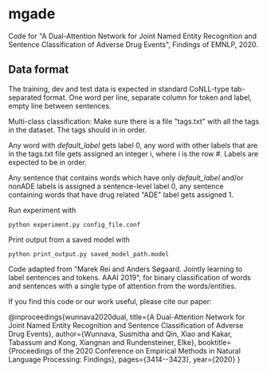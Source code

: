 # mgade
Code for "A Dual-Attention Network for Joint Named Entity Recognition and Sentence Classification of Adverse Drug Events", Findings of EMNLP, 2020.

Data format
-------------------------
The training, dev and test data is expected in standard CoNLL-type tab-separated format. One word per line, separate column for token and label, empty line between sentences.

Multi-class classification: Make sure there is a file "tags.txt" with all the tags in the dataset. The tags should in in order.

Any word with *default_label* gets label 0, any word with other labels that are in the tags.txt file gets assigned an integer i, where i is the row #. Labels are expected to be in order.

Any sentence that contains words which have only *default_label* and/or nonADE labels is assigned a sentence-level label 0, any sentence containing words that have drug related "ADE" label gets assigned 1.


Run experiment with 

    python experiment.py config_file.conf

Print output from a saved model with

    python print_output.py saved_model_path.model

Code adapted from "Marek Rei and Anders Søgaard. Jointly learning to label sentences and tokens. AAAI 2019", for binary classification of words and sentences with a single type of attention from the words/entities.


If you find this code or our work useful, please cite our paper:

@inproceedings{wunnava2020dual,
  title={A Dual-Attention Network for Joint Named Entity Recognition and Sentence Classification of Adverse Drug Events},
  author={Wunnava, Susmitha and Qin, Xiao and Kakar, Tabassum and Kong, Xiangnan and Rundensteiner, Elke},
  booktitle={Proceedings of the 2020 Conference on Empirical Methods in Natural Language Processing: Findings},
  pages={3414--3423},
  year={2020}
}
